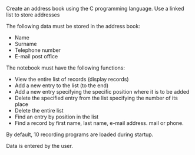 Create an address book using the C programming language.
Use a linked list to store addresses

The following data must be stored in the address book:
- Name
- Surname
- Telephone number
- E-mail post office

The notebook must have the following functions:

- View the entire list of records (display records)
- Add a new entry to the list (to the end)
- Add a new entry specifying the specific position where it is to be added
- Delete the specified entry from the list specifying the number of its place
- Delete the entire list
- Find an entry by position in the list
- Find a record by first name, last name, e-mail address. mail or phone. 

By default, 10 recording programs are loaded during startup.

Data is entered by the user.
